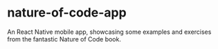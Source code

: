 # nature-of-code-app
An React Native mobile app, showcasing some examples and exercises from the fantastic Nature of Code book.